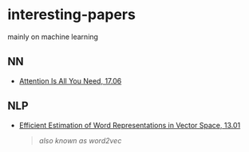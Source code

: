 # interesting-papers
mainly on machine learning

## NN
* [Attention Is All You Need, 17.06](http://papers.nips.cc/paper/7181-attention-is-all-you-need.pdf)

## NLP
* [Efficient Estimation of Word Representations in Vector Space, 13.01](https://papers.nips.cc/paper/5021-distributed-representations-of-words-and-phrases-and-their-compositionality.pdf)

  > *also known as word2vec*
